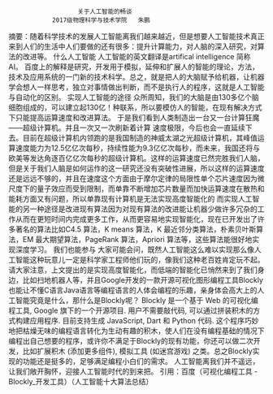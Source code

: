                       关于人工智能的畅谈
                2017级物理科学与技术学院   朱鹏
摘要：随着科学技术的发展人工智能离我们越来越近，但是想要人工智能技术真正来到人们的生活中人们要做的还有很多：提升计算能力，对人脑的深入研究，对算法的改进等。
  什么人工智能
人工智能的英文翻译是artifical intelligence 简称AI。 百度上的解释是研究，开发用于模拟，延伸和扩展人的智能的理论，方法，技术及应用系统的一门新的技术科学。总之，就是把人的大脑赋予给机器，让机器学会想人一样思考，独立对事情做出判断，而不是执行人的程序，这就是人工智能与自动化的区别。
  实现人工智能的途径
众所周知，我们的大脑是由130多亿个脑细胞组成的，可以建立起130亿！种联系，所以要模仿人的智能，在现有解决方式下只能提高运算速度和改进算法。
于是我们看到人类制造出一台又一台计算狂魔——超级计算机。并且一次又一次刷新着计算
速度极限，今后也会一直延续下去。目前在超级计算机内领跑的是我国制造的神威太湖之光超级计算机，其峰值运算速度能力为12.5亿亿次每秒，持续性能为9.3亿亿次每秒，而未来，我国还将与欧美等发达角逐百亿亿次每秒的超级计算机。这样的运算速度已然完胜我们人脑，但是关于我们人脑是如何运作的这一研究还没有突破性进展，所以这样的运算速度还是远远不够的，并且在速度这个方面由于摩尔定律的局限性单个芯片速度因为微尺度下的量子效应而受到限制，而单靠不断增加芯片数量而加快运算速度在散热和能耗方面又有问题，所以单靠现有计算机是无法实现高度智能化的
而实现人工智能的另一种途径是改进现有算法因为对现有算法的改进能让机器少做许多冗杂的工作从而在更短时间内完成更多工作，从而更容易地实现智能化，现在已开发出了许多著名的算法比如C4.5 算法，K means 算法，K 最近邻分类算法，朴素贝叶斯算法，EM 
最大期望算法，PageRank 算法，Apriori 算法等，这些算法能很好地实现深度学习。
我们也能参与
大家可能会问，既然人工智能这么难以实现那么像人工智能这种玩意儿一定是科学家工程师他们玩的，像我们这种老百姓肯定玩不起。请大家注意，上文提出的是实现高度智能化，而低端的智能化已悄然来到了我们身边，比如扫地机器人等，并且Google开发的一款开源可视化图形编程工具Blockly也能让不懂C语言Java语言等编程语言的人体会编程的乐趣，亲身体会高大上的人工智能究竟是什么，那什么是Blockly呢？ Blockly 是一个基于 Web 的可视化编程工具, Google 旗下的一个开源项目. 用户不需要敲代码, 可以通过拼装积木的方式构建应用程序. 目前支持生成 JavaScript, Dart 和 Python 代码. 这个程序巧妙地把枯燥无味的编程语言转化为生动有趣的积木，使人们在没有编程基础的情况下编程出自己想要的程序，或许你不满足于Blockly的现有功能，你还可以做二次开发，比如扩展积木 (添加更多组件), 模拟工具 (如迷宫游戏) 之类。总之Blockly实现的功能还是挺多的，足够满足编程小白们的需求。
人工智能离我们并不遥远，让我们敞开胸怀，迎接人工智能时代的到来把。
引用：百度（可视化编程工具 - Blockly_开发工具）（人工智能十大算法总结）
